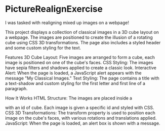 # PictureRealignExercise
I was tasked with realigning mixed up images on a webpage!

This project displays a collection of classical images in a 3D cube layout on a webpage. The images are positioned to create the illusion of a rotating cube using CSS 3D transformations. The page also includes a styled header and some custom styling for the text.

Features
3D Cube Layout: Five images are arranged to form a cube, each image is positioned on one of the cube's faces.
CSS Styling: The images have sepia filters and shadows applied to create a classic look.
Interactive Alert: When the page is loaded, a JavaScript alert appears with the message "My Classical Images."
Text Styling: The page contains a title with a text-shadow and custom styling for the first letter and first line of a paragraph.

How It Works
HTML Structure: The images are placed inside a <div> with an id of cube. Each image is given a specific id and styled with CSS.
CSS 3D Transformations: The transform property is used to position each image on the cube's faces, with various rotations and translations applied.
JavaScript: When the page is loaded, an alert box is shown with a message.
